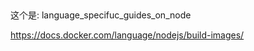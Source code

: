 ## 

这个是:  language_specifuc_guides_on_node

https://docs.docker.com/language/nodejs/build-images/

